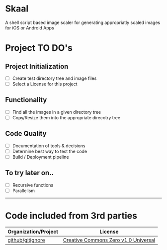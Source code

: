 # Skaal

A shell script based image scaler for generating appropriatly scaled images for iOS or Android Apps


# Project TO DO's

## Project Initialization
- [ ] Create test directory tree and image files
- [ ] Select a License for this project

## Functionality
- [ ] Find all the images in a given directory tree
- [ ] Copy/Resize them into the appropriate direcotry tree

## Code Quality
- [ ] Documentation of tools & decisions
- [ ] Determine best way to test the code
- [ ] Build / Deployment pipeline

## To try later on..
- [ ] Recursive functions
- [ ] Parallelism

---

# Code included from 3rd parties

| Organization/Project | License |
| ---------- | ------- |
| [github/gitignore](https://github.com/github/gitignore) | [Creative Commons Zero v1.0 Universal](https://creativecommons.org/publicdomain/zero/1.0/) |
